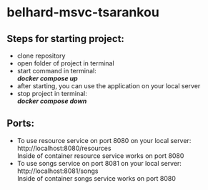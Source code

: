 # belhard-msvc-tsarankou

## Steps for starting project:
* clone repository
* open  folder of project in terminal
* start command in terminal:
***<br>docker compose up***
* after starting, you can use the application on your local server
* stop project in terminal: 
***<br>docker compose down***
## Ports:
 * To use resource service on port 8080 on your local server: http://localhost:8080/resources 
 <br> Inside of container resource service works on port 8080
 * To use songs service on port 8081 on your local server: http://localhost:8081/songs
 <br> Inside of container songs service works on port 8080






  

